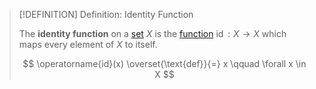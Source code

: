>[!DEFINITION] Definition: Identity Function
>
>The **identity function** on a [set](../../Set%20Theory/Set.md) $X$ is the [function](Function.md) $\operatorname{id}: X \to X$ which maps every element of $X$ to itself.
>
>$$
>\operatorname{id}(x) \overset{\text{def}}{=} x \qquad \forall x \in X
>$$
>
